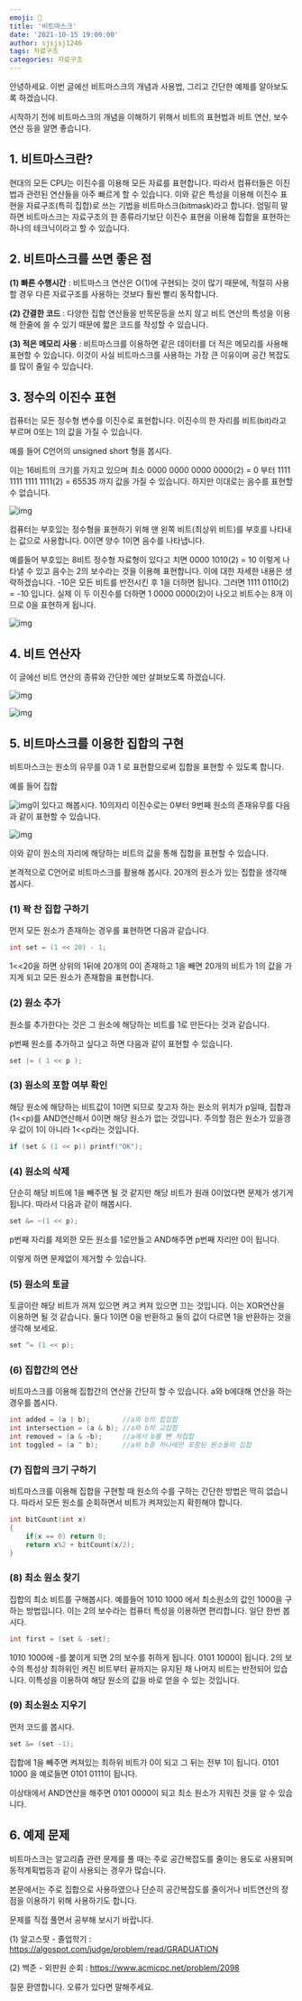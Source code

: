 ```yaml
---
emoji: 🤿
title: '비트마스크'
date: '2021-10-15 19:00:00'
author: sjsjsj1246
tags: 자료구조
categories: 자료구조
---
```


안녕하세요. 이번 글에선 비트마스크의 개념과 사용법, 그리고 간단한 예제를 알아보도록 하겠습니다.

시작하기 전에 비트마스크의 개념을 이해하기 위해서 비트의 표현법과 비트 연산, 보수연산 등을 알면 좋습니다.


## 1. 비트마스크란?

현대의 모든 CPU는 이진수를 이용해 모든 자료를 표현합니다. 따라서 컴퓨터들은 이진법과 관련된 연산들을 아주 빠르게 할 수 있습니다. 이와 같은 특성을 이용해 이진수 표현을 자료구조(특히 집합)로 쓰는 기법을 비트마스크(bitmask)라고 합니다. 엄밀히 말하면 비트마스크는 자료구조의 한 종류라기보단 이진수 표현을 이용해 집합을 표현하는 하나의 테크닉이라고 할 수 있습니다.

## 2. 비트마스크를 쓰면 좋은 점

**(1) 빠른 수행시간** : 비트마스크 연산은 O(1)에 구현되는 것이 많기 때문에, 적절히 사용 할 경우 다른 자료구조를 사용하는 것보다 훨씬 빨리 동작합니다.

**(2) 간결한 코드** : 다양한 집합 연산들을 반목문등을 쓰지 않고 비트 연산의 특성을 이용해 한줄에 쓸 수 있기 때문에 짧은 코드를 작성할 수 있습니다.

**(3) 적은 메모리 사용** : 비트마스크를 이용하면 같은 데이터를 더 적은 메모리를 사용해 표현할 수 있습니다. 이것이 사실 비트마스크를 사용하는 가장 큰 이유이며 공간 복잡도를 많이 줄일 수 있습니다.

## 3. 정수의 이진수 표현

컴퓨터는 모든 정수형 변수를 이진수로 표현합니다. 이진수의 한 자리를 비트(bit)라고 부르며 0또는 1의 값을 가질 수 있습니다.

예를 들어 C언어의 unsigned short 형을 봅시다.

이는 16비트의 크기를 가지고 있으며 최소 0000 0000 0000 0000(2) = 0 부터 1111 1111 1111 1111(2) = 65535 까지 값을 가질 수 있습니다. 하지만 이대로는 음수를 표현할 수 없습니다.

![img](https://t1.daumcdn.net/cfile/tistory/99621C4C5B3FDB6102)

컴퓨터는 부호있는 정수형을 표현하기 위해 맨 왼쪽 비트(최상위 비트)를 부호를 나타내는 값으로 사용합니다. 0이면 양수 1이면 음수를 나타냅니다.

예를들어 부호있는 8비트 정수형 자료형이 있다고 치면 0000 1010(2) = 10 이렇게 나타낼 수 있고 음수는 2의 보수라는 것을 이용해 표현합니다. 이에 대한 자세한 내용은 생략하겠습니다. -10은 모든 비트를 반전시킨 후 1을 더하면 됩니다. 그러면 1111 0110(2) = -10 입니다. 실제 이 두 이진수를 더하면 1 0000 0000(2)이 나오고 비트수는 8개 이므로 0을 표현하게 됩니다.

![img](https://t1.daumcdn.net/cfile/tistory/996669455B3FDBF20B)

## 4. 비트 연산자

이 글에선 비트 연산의 종류와 간단한 예만 살펴보도록 하겠습니다.

![img](https://t1.daumcdn.net/cfile/tistory/9979F0385B41116121)

![img](https://t1.daumcdn.net/cfile/tistory/996CD1385B41116122)

## 5. 비트마스크를 이용한 집합의 구현

비트마스크는 원소의 유무를 0과 1 로 표현함으로써 집합을 표현할 수 있도록 합니다.

예를 들어 집합

![img](https://t1.daumcdn.net/cfile/tistory/99F8FA4D5B41132528)이 있다고 해봅시다. 10의자리 이진수로는 0부터 9번째 원소의 존재유무를 다음과 같이 표현할 수 있습니다.

![img](https://t1.daumcdn.net/cfile/tistory/99C9584C5B4113E728)

이와 같이 원소의 자리에 해당하는 비트의 값을 통해 집합을 표현할 수 있습니다.

본격적으로 C언어로 비트마스크를 활용해 봅시다. 20개의 원소가 있는 집합을 생각해 봅시다.

### (1) 꽉 찬 집합 구하기

먼저 모든 원소가 존재하는 경우를 표현하면 다음과 같습니다.

```c++
int set = (1 << 20) - 1;
```

1<<20을 하면 상위의 1뒤에 20개의 0이 존재하고 1을 빼면 20개의 비트가 1의 값을 가지게 되고 모든 원소가 존재함을 표현합니다.

### (2) 원소 추가

원소를 추가한다는 것은 그 원소에 해당하는 비트를 1로 만든다는 것과 같습니다.

p번째 원소를 추가하고 싶다고 하면 다음과 같이 표현할 수 있습니다.

```c++
set |= ( 1 << p );
```

### (3) 원소의 포함 여부 확인

해당 원소에 해당하는 비트값이 1이면 되므로 찾고자 하는 원소의 위치가 p일때, 집합과 (1<<p)를 AND연산해서 0이면 해당 원소가 없는 것입니다. 주의할 점은 원소가 있을경우 값이 1이 아니라 1<<p라는 것입니다.

```c++
if (set & (1 << p)) printf("OK");
```

### (4) 원소의 삭제

단순히 해당 비트에 1을 빼주면 될 것 같지만 해당 비트가 원래 0이었다면 문제가 생기게 됩니다. 따라서 다음과 같이 해봅시다.

```c++
set &= ~(1 << p);
```

p번째 자리를 제외한 모든 원소를 1로만들고 AND해주면 p번째 자리만 0이 됩니다.

이렇게 하면 문제없이 제거할 수 있습니다.

### (5) 원소의 토글

토글이란 해당 비트가 꺼져 있으면 켜고 켜져 있으면 끄는 것입니다. 이는 XOR연산을 이용하면 될 것 같습니다. 둘다 1이면 0을 반환하고 둘의 값이 다르면 1을 반환하는 것을 생각해 보세요.

```c++
set ^= (1 << p);
```

### (6) 집합간의 연산

비트마스크를 이용해 집합간의 연산을 간단히 할 수 있습니다. a와 b에대해 연산을 하는 경우를 봅시다.

```c++
int added = (a | b);        //a와 b의 합집합
int intersection = (a & b); //a와 b의 교집합
int removed = (a & ~b);     //a에서 b를 뺀 차집합
int toggled = (a ^ b);      //a와 b중 하나에만 포함된 원소들의 집합
```

### (7) 집합의 크기 구하기

비트마스크를 이용해 집합을 구현할 때 원소의 수를 구하는 간단한 방법은 딱히 없습니다. 따라서 모든 원소를 순회하면서 비트가 켜져있는지 확힌해야 합니다.

```c++
int bitCount(int x)
{
    if(x == 0) return 0;
    return x%2 + bitCount(x/2);
}
```

### (8) 최소 원소 찾기

집합의 최소 비트를 구해봅시다. 예를들어 1010 1000 에서 최소원소의 값인 1000을 구하는 방법입니다. 이는 2의 보수라는 컴퓨터 특성을 이용하면 편리합니다. 일단 한번 봅시다.

```c++
int first = (set & -set);
```

1010 1000에 -를 붙이게 되면 2의 보수를 취하게 됩니다. 0101 1000이 됩니다. 2의 보수의 특성상 최하위인 켜진 비트부터 끝까지는 유지된 채 나머지 비트는 반전되어 있습니다. 이특성을 이용하여 해당 원소의 값을 바로 얻을 수 있는 것입니다.

### (9) 최소원소 지우기

먼저 코드를 봅시다.

```c++
set &= (set -1);
```

집합에 1을 빼주면 켜져있는 최하위 비트가 0이 되고 그 뒤는 전부 1이 됩니다. 0101 1000 을 예로들면 0101 0111이 됩니다.

이상태에서 AND연산을 해주면 0101 0000이 되고 최소 원소가 지워진 것을 알 수 있습니다.

## 6. 예제 문제

비트마스크는 알고리즘 관련 문제를 풀 때는 주로 공간복잡도를 줄이는 용도로 사용되며 동적계획법등과 같이 사용되는 경우가 많습니다.

본문에서는 주로 집합으로 사용하였으나 단순히 공간복잡도를 줄이거나 비트연산의 장점을 이용하기 위해 사용하기도 합니다.

문제를 직접 풀면서 공부해 보시기 바랍니다.

(1) 알고스팟 - 졸업학기 : https://algospot.com/judge/problem/read/GRADUATION

(2) 백준 - 외판원 순회 : https://www.acmicpc.net/problem/2098

질문 환영합니다. 오류가 있다면 말해주세요.

```toc

```

